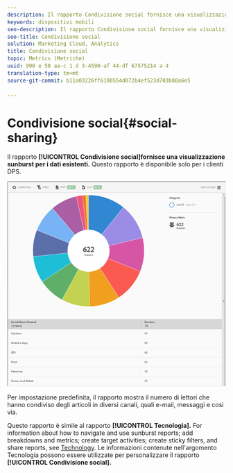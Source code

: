 ```yaml
---
description: Il rapporto Condivisione social fornisce una visualizzazione sunburst per i dati esistenti. Questo rapporto è disponibile solo per i clienti Digital Publishing Suites (DPS).
keywords: dispositivi mobili
seo-description: Il rapporto Condivisione social fornisce una visualizzazione sunburst per i dati esistenti. Questo rapporto è disponibile solo per i clienti Digital Publishing Suites (DPS).
seo-title: Condivisione social
solution: Marketing Cloud, Analytics
title: Condivisione social
topic: Metrics (Metriche)
uuid: 900 e 58 aa-c 1 d 3-4590-af 44-df 67575214 a 4
translation-type: tm+mt
source-git-commit: b11a03226ff6100554d072b4ef523d703b80a6e5

---
```



# Condivisione social{#social-sharing}

Il rapporto **[!UICONTROL Condivisione social]fornisce una visualizzazione sunburst per i dati esistenti.** Questo rapporto è disponibile solo per i clienti DPS.

![](assets/dps_social_share.png)

Per impostazione predefinita, il rapporto mostra il numero di lettori che hanno condiviso degli articoli in diversi canali, quali e-mail, messaggi e così via.

Questo rapporto è simile al rapporto **[!UICONTROL Tecnologia].** For information about how to navigate and use sunburst reports; add breakdowns and metrics; create target activities; create sticky filters, and share reports, see [Technology](//help/using/usage/reports-technology.md). Le informazioni contenute nell'argomento Tecnologia possono essere utilizzate per personalizzare il rapporto **[!UICONTROL Condivisione social].**
